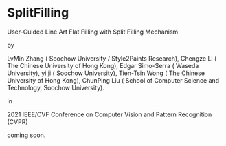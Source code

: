 # SplitFilling

User-Guided Line Art Flat Filling with Split Filling Mechanism

by

LvMin Zhang ( Soochow University / Style2Paints Research),
Chengze Li ( The Chinese University of Hong Kong),
Edgar Simo-Serra ( Waseda University),
yi ji ( Soochow University),
Tien-Tsin Wong ( The Chinese University of Hong Kong),
ChunPing Liu ( School of Computer Science and Technology, Soochow University).

in 

2021 IEEE/CVF Conference on Computer Vision and Pattern Recognition (CVPR)

coming soon.
